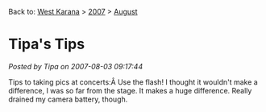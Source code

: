 Back to: [West Karana](/posts/westkarana.md) > [2007](/posts/2007/westkarana.md) > [August](./westkarana.md)
# Tipa's Tips

*Posted by Tipa on 2007-08-03 09:17:44*

Tips to taking pics at concerts:Â Use the flash! I thought it wouldn't make a difference, I was so far from the stage. It makes a huge difference. Really drained my camera battery, though.
